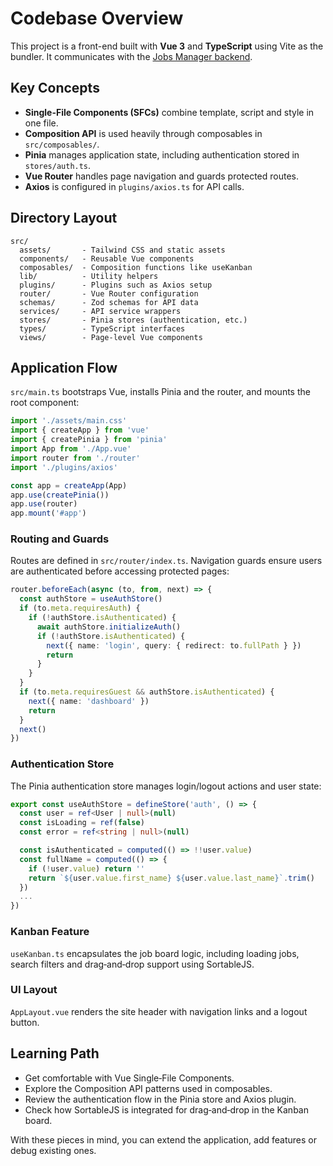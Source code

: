 # Codebase Overview

This project is a front-end built with **Vue 3** and **TypeScript** using Vite as the bundler. It communicates with the [Jobs Manager backend](https://github.com/corrin/jobs_manager).

## Key Concepts

- **Single-File Components (SFCs)** combine template, script and style in one file.
- **Composition API** is used heavily through composables in `src/composables/`.
- **Pinia** manages application state, including authentication stored in `stores/auth.ts`.
- **Vue Router** handles page navigation and guards protected routes.
- **Axios** is configured in `plugins/axios.ts` for API calls.

## Directory Layout

```
src/
  assets/       - Tailwind CSS and static assets
  components/   - Reusable Vue components
  composables/  - Composition functions like useKanban
  lib/          - Utility helpers
  plugins/      - Plugins such as Axios setup
  router/       - Vue Router configuration
  schemas/      - Zod schemas for API data
  services/     - API service wrappers
  stores/       - Pinia stores (authentication, etc.)
  types/        - TypeScript interfaces
  views/        - Page-level Vue components
```

## Application Flow

`src/main.ts` bootstraps Vue, installs Pinia and the router, and mounts the root component:

```ts
import './assets/main.css'
import { createApp } from 'vue'
import { createPinia } from 'pinia'
import App from './App.vue'
import router from './router'
import './plugins/axios'

const app = createApp(App)
app.use(createPinia())
app.use(router)
app.mount('#app')
```

### Routing and Guards

Routes are defined in `src/router/index.ts`. Navigation guards ensure users are authenticated before accessing protected pages:

```ts
router.beforeEach(async (to, from, next) => {
  const authStore = useAuthStore()
  if (to.meta.requiresAuth) {
    if (!authStore.isAuthenticated) {
      await authStore.initializeAuth()
      if (!authStore.isAuthenticated) {
        next({ name: 'login', query: { redirect: to.fullPath } })
        return
      }
    }
  }
  if (to.meta.requiresGuest && authStore.isAuthenticated) {
    next({ name: 'dashboard' })
    return
  }
  next()
})
```

### Authentication Store

The Pinia authentication store manages login/logout actions and user state:

```ts
export const useAuthStore = defineStore('auth', () => {
  const user = ref<User | null>(null)
  const isLoading = ref(false)
  const error = ref<string | null>(null)

  const isAuthenticated = computed(() => !!user.value)
  const fullName = computed(() => {
    if (!user.value) return ''
    return `${user.value.first_name} ${user.value.last_name}`.trim()
  })
  ...
})
```

### Kanban Feature

`useKanban.ts` encapsulates the job board logic, including loading jobs, search filters and drag‑and‑drop support using SortableJS.

### UI Layout

`AppLayout.vue` renders the site header with navigation links and a logout button.

## Learning Path

- Get comfortable with Vue Single‑File Components.
- Explore the Composition API patterns used in composables.
- Review the authentication flow in the Pinia store and Axios plugin.
- Check how SortableJS is integrated for drag‑and‑drop in the Kanban board.

With these pieces in mind, you can extend the application, add features or debug existing ones.
